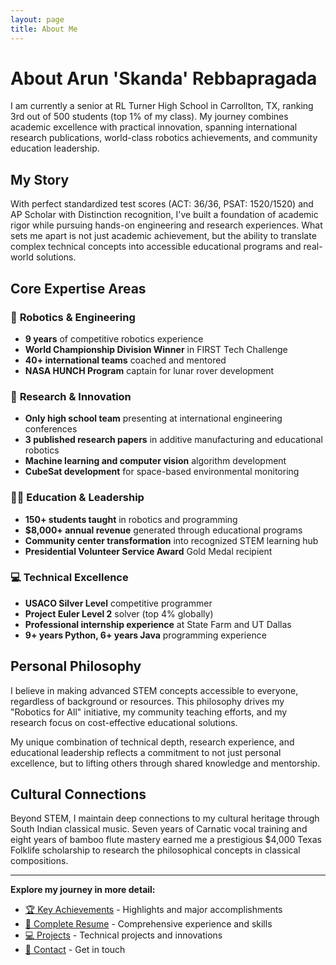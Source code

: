 ```yaml
---
layout: page
title: About Me
---
```



# About Arun 'Skanda' Rebbapragada

I am currently a senior at RL Turner High School in Carrollton, TX, ranking 3rd out of 500 students (top 1% of my class). My journey combines academic excellence with practical innovation, spanning international research publications, world-class robotics achievements, and community education leadership.

## My Story

With perfect standardized test scores (ACT: 36/36, PSAT: 1520/1520) and AP Scholar with Distinction recognition, I've built a foundation of academic rigor while pursuing hands-on engineering and research experiences. What sets me apart is not just academic achievement, but the ability to translate complex technical concepts into accessible educational programs and real-world solutions.

## Core Expertise Areas

### 🤖 **Robotics & Engineering**
- **9 years** of competitive robotics experience
- **World Championship Division Winner** in FIRST Tech Challenge
- **40+ international teams** coached and mentored
- **NASA HUNCH Program** captain for lunar rover development

### 🔬 **Research & Innovation**
- **Only high school team** presenting at international engineering conferences
- **3 published research papers** in additive manufacturing and educational robotics
- **Machine learning and computer vision** algorithm development
- **CubeSat development** for space-based environmental monitoring

### 👨‍🏫 **Education & Leadership**
- **150+ students taught** in robotics and programming
- **$8,000+ annual revenue** generated through educational programs
- **Community center transformation** into recognized STEM learning hub
- **Presidential Volunteer Service Award** Gold Medal recipient

### 💻 **Technical Excellence**
- **USACO Silver Level** competitive programmer
- **Project Euler Level 2** solver (top 4% globally)
- **Professional internship experience** at State Farm and UT Dallas
- **9+ years Python, 6+ years Java** programming experience

## Personal Philosophy

I believe in making advanced STEM concepts accessible to everyone, regardless of background or resources. This philosophy drives my "Robotics for All" initiative, my community teaching efforts, and my research focus on cost-effective educational solutions.

My unique combination of technical depth, research experience, and educational leadership reflects a commitment to not just personal excellence, but to lifting others through shared knowledge and mentorship.

## Cultural Connections

Beyond STEM, I maintain deep connections to my cultural heritage through South Indian classical music. Seven years of Carnatic vocal training and eight years of bamboo flute mastery earned me a prestigious $4,000 Texas Folklife scholarship to research the philosophical concepts in classical compositions.

---

**Explore my journey in more detail:**
- [🏆 Key Achievements](achievements.md) - Highlights and major accomplishments
- [📄 Complete Resume](summary.md) - Comprehensive experience and skills
- [💻 Projects](projects.md) - Technical projects and innovations
- [📧 Contact](contact.md) - Get in touch
